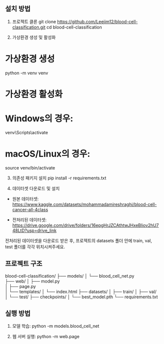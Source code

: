 ## 설치 방법

1. 프로젝트 클론
git clone https://github.com/Leejim12/blood-cell-classification.git
cd blood-cell-classification

2. 가상환경 생성 및 활성화
# 가상환경 생성
python -m venv venv

# 가상환경 활성화
# Windows의 경우:
venv\Scripts\activate
# macOS/Linux의 경우:
source venv/bin/activate

3. 의존성 패키지 설치
pip install -r requirements.txt

4. 데이터셋 다운로드 및 설치
- 원본 데이터셋: https://www.kaggle.com/datasets/mohammadamireshraghi/blood-cell-cancer-all-4class

- 전처리된 데이터셋: https://drive.google.com/drive/folders/16epgHrJZCAthtwJHxeBliov2hU748LtD?usp=drive_link

전처리된 데이터셋을 다운로드 받은 후, 프로젝트의 datasets 폴더 안에 train, val, test 폴더를 각각 위치시켜주세요.

## 프로젝트 구조
blood-cell-classification/
├── models/
│   └── blood_cell_net.py    
├── web/
│   ├── model.py           
│   ├── page.py           
│   └── templates/
│       └── index.html
├── datasets/
│   ├── train/
│   ├── val/
│   └── test/
├── checkpoints/
│   └── best_model.pth
└── requirements.txt

## 실행 방법

1. 모델 학습:
python -m models.blood_cell_net

2. 웹 서버 실행:
python -m web.page